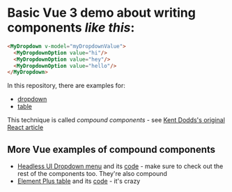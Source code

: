 # Basic Vue 3 demo about writing components *like this*:
```html
<MyDropdown v-model="myDropdownValue">
  <MyDropdownOption value="hi"/>
  <MyDropdownOption value="hey"/>
  <MyDropdownOption value="hello"/>
</MyDropdown>
```
In this repository, there are examples for:
* [dropdown](https://github.com/sethidden/vue-compound-components/blob/master/example-dropdown/Example.vue)
* [table](https://github.com/sethidden/vue-compound-components/blob/master/example-table/Example.vue)

This technique is called *compound components* - see [Kent Dodds's original React article](https://kentcdodds.com/blog/compound-components-with-react-hooks)

## More Vue examples of compound components
* [Headless UI Dropdown menu](https://headlessui.dev/vue/menu#basic-example) and its [code](https://github.com/tailwindlabs/headlessui/blob/main/packages/%40headlessui-vue/src/components/menu/menu.ts) - make sure to check out the rest of the components too. They're also compound
* [Element Plus table](https://element-plus.org/#/en-US/component/table) and its [code](https://github.com/element-plus/element-plus/blob/27c74347a2b735391eb1fd02e6326510800096c2/packages/table/src/table.vue) - it's crazy
